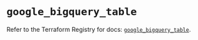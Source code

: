 # `google_bigquery_table`

Refer to the Terraform Registry for docs: [`google_bigquery_table`](https://registry.terraform.io/providers/hashicorp/google/5.21.0/docs/resources/bigquery_table).
